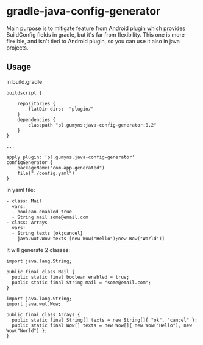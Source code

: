 # gradle-java-config-generator
Main purpose is to mitigate feature from Android plugin which provides BuildConfig fields in gradle, but it's far from flexibility. 
This one is more flexible, and isn't tied to Android plugin, so you can use it also in java projects.

## Usage
in build.gradle
```
buildscript {

    repositories {
        flatDir dirs:  "plugin/"
    }
    dependencies {
        classpath "pl.gumyns:java-config-generator:0.2"
    }
}

...

apply plugin: 'pl.gumyns.java-config-generator'
configGenerator {
    packageName("com.app.generated")
    file("./config.yaml")
}
```

in yaml file:
```
- class: Mail
  vars:
  - boolean enabled true
  - String mail some@email.com
- class: Arrays
  vars:
  - String texts [ok;cancel]
  - java.wut.Wow texts [new Wow("Hello");new Wow("World")]
```

It will generate 2 classes:
```
import java.lang.String;

public final class Mail {
  public static final boolean enabled = true;
  public static final String mail = "some@email.com";
}
```
```
import java.lang.String;
import java.wut.Wow;

public final class Arrays {
  public static final String[] texts = new String[]{ "ok", "cancel" };
  public static final Wow[] texts = new Wow[]{ new Wow("Hello"), new Wow("World") };
}
```

